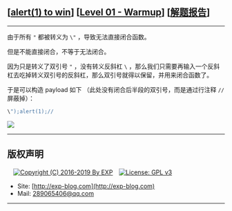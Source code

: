 ## [[alert(1) to win](https://alf.nu/alert1)] [[Level 01 - Warmup](https://alf.nu/alert1)] [[解题报告](http://exp-blog.com/2019/05/30/pid-3865/)]

------

由于所有 `"` 都被转义为 `\"` ，导致无法直接闭合函数。

但是不能直接闭合，不等于无法闭合。

因为只是转义了双引号 `"` ，没有转义反斜杠 `\` ，那么我们只需要再输入一个反斜杠去吃掉转义双引号的反斜杠，那么双引号就得以保留，并用来闭合函数了。

于是可以构造 payload 如下 （此处没有闭合后半段的双引号，而是通过行注释 `//` 屏蔽掉）：

```javascript
\");alert(1);//
```

![](http://exp-blog.com/wp-content/uploads/2019/05/75ae8a44d90705ddce76610dfd818028.png)


------

## 版权声明

　[![Copyright (C) 2016-2019 By EXP](https://img.shields.io/badge/Copyright%20(C)-2016~2019%20By%20EXP-blue.svg)](http://exp-blog.com)　[![License: GPL v3](https://img.shields.io/badge/License-GPL%20v3-blue.svg)](https://www.gnu.org/licenses/gpl-3.0)
  

- Site: [http://exp-blog.com](http://exp-blog.com) 
- Mail: <a href="mailto:289065406@qq.com?subject=[EXP's Github]%20Your%20Question%20（请写下您的疑问）&amp;body=What%20can%20I%20help%20you?%20（需要我提供什么帮助吗？）">289065406@qq.com</a>


------
